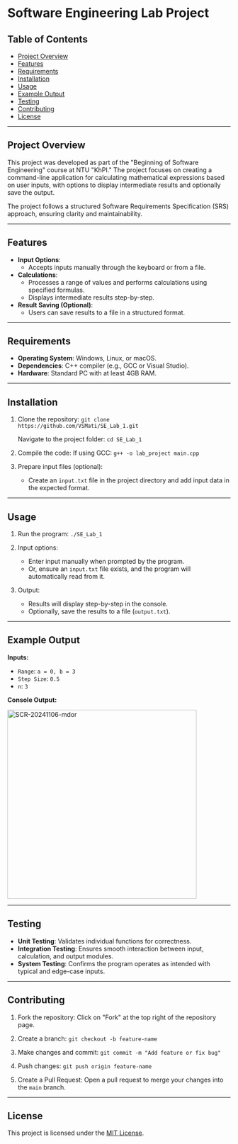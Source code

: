 # Software Engineering Lab Project

## Table of Contents
- [Project Overview](#project-overview)
- [Features](#features)
- [Requirements](#requirements)
- [Installation](#installation)
- [Usage](#usage)
- [Example Output](#example-output)
- [Testing](#testing)
- [Contributing](#contributing)
- [License](#license)

---

## Project Overview
This project was developed as part of the "Beginning of Software Engineering" course at NTU "KhPI." The project focuses on creating a command-line application for calculating mathematical expressions based on user inputs, with options to display intermediate results and optionally save the output.

The project follows a structured Software Requirements Specification (SRS) approach, ensuring clarity and maintainability.

---

## Features
- **Input Options**:
  - Accepts inputs manually through the keyboard or from a file.
- **Calculations**:
  - Processes a range of values and performs calculations using specified formulas.
  - Displays intermediate results step-by-step.
- **Result Saving (Optional)**:
  - Users can save results to a file in a structured format.

---

## Requirements
- **Operating System**: Windows, Linux, or macOS.
- **Dependencies**: C++ compiler (e.g., GCC or Visual Studio).
- **Hardware**: Standard PC with at least 4GB RAM.

---

## Installation
1. Clone the repository:
   `git clone https://github.com/VSMati/SE_Lab_1.git`

   Navigate to the project folder:
   `cd SE_Lab_1`

3. Compile the code:
   If using GCC:
   `g++ -o lab_project main.cpp`

4. Prepare input files (optional):
   - Create an `input.txt` file in the project directory and add input data in the expected format.

---

## Usage
1. Run the program:
   `./SE_Lab_1`

2. Input options:
   - Enter input manually when prompted by the program.
   - Or, ensure an `input.txt` file exists, and the program will automatically read from it.

3. Output:
   - Results will display step-by-step in the console.
   - Optionally, save the results to a file (`output.txt`).

---

## Example Output
**Inputs:**
- `Range`: `a = 0, b = 3`
- `Step Size`: `0.5`
- `n`: `3`

**Console Output:**

<img width="427" alt="SCR-20241106-mdor" src="https://github.com/user-attachments/assets/8c772559-4ded-4488-8be0-4074b0e53a70">


---

## Testing
- **Unit Testing**:
  Validates individual functions for correctness.
- **Integration Testing**:
  Ensures smooth interaction between input, calculation, and output modules.
- **System Testing**:
  Confirms the program operates as intended with typical and edge-case inputs.

---

## Contributing
1. Fork the repository:
   Click on "Fork" at the top right of the repository page.

2. Create a branch:
   `git checkout -b feature-name`

3. Make changes and commit:
   `git commit -m "Add feature or fix bug"`

4. Push changes:
   `git push origin feature-name`

5. Create a Pull Request:
   Open a pull request to merge your changes into the `main` branch.

---

## License
This project is licensed under the [MIT License](LICENSE).


